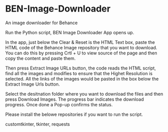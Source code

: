 # BEN-Image-Downloader
An image downloader for Behance

Run the Python script, BEN Image Downloader App opens up.

In the app, just below the Clear & Reset is the HTML Text box, paste the HTML code of the Behance Image repository that you want to download. You can do this by pressing Crtl + U to view source of the page and then copy the content and paste them.

Then press Extract Image URLs button, the code reads the HTML script, find all the images and modifies to ensure that the Highet Resolution is selected. All the links of the images would be pasted in the box below the Extract Image Urls button.

Select the desitnation folder where you want to download the files and then press Download Images. The progress bar indicates the download progress. Once done a Pop-up confirms the status.

Please install the belowe repositories if you want to run the script.

customtkinter, tkinter, requests
